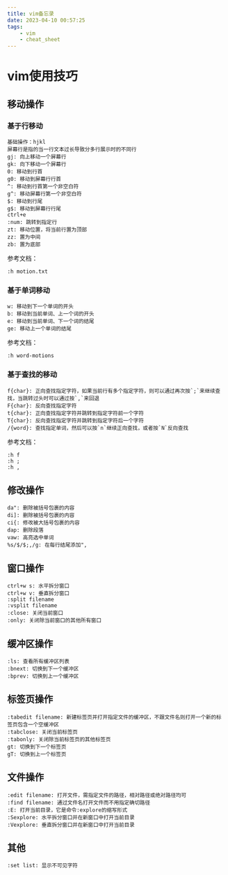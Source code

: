 ```yaml
---
title: vim备忘录
date: 2023-04-10 00:57:25
tags:
    - vim
    - cheat_sheet
---
```


# vim使用技巧

## 移动操作
### 基于行移动
```
基础操作：hjkl
屏幕行是指的当一行文本过长导致分多行展示时的不同行
gj: 向上移动一个屏幕行
gk: 向下移动一个屏幕行
0: 移动到行首
g0: 移动到屏幕行行首
^: 移动到行首第一个非空白符
g^: 移动屏幕行第一个非空白符
$: 移动到行尾
g$: 移动到屏幕行行尾
ctrl+e
:num: 跳转到指定行
zt: 移动位置，将当前行置为顶部
zz: 置为中间
zb: 置为底部
```
参考文档：  
```
:h motion.txt
```

### 基于单词移动
```
w: 移动到下一个单词的开头
b: 移动到当前单词、上一个词的开头
e: 移动到当前单词、下一个词的结尾
ge: 移动上一个单词的结尾

```
参考文档：  
```
:h word-motions
```

### 基于查找的移动
```
f{char}: 正向查找指定字符，如果当前行有多个指定字符，则可以通过再次按`;`来继续查找，当跳转过头时可以通过按`,`来回退
F{char}: 反向查找指定字符
t{char}: 正向查找指定字符并跳转到指定字符前一个字符
T{char}: 反向查找指定字符并跳转到指定字符后一个字符
/{word}: 查找指定单词，然后可以按`n`继续正向查找，或者按`N`反向查找
```
参考文档：  
```
:h f
:h ;
:h ,
```

## 修改操作
```
da": 删除被括号包裹的内容
di]: 删除被括号包裹的内容
ci{: 修改被大括号包裹的内容
dap: 删除段落
vaw: 高亮选中单词
%s/$/$;,/g: 在每行结尾添加",
```

## 窗口操作
```
ctrl+w s: 水平拆分窗口
ctrl+w v: 垂直拆分窗口
:split filename
:vsplit filename
:close: 关闭当前窗口
:only: 关闭除当前窗口的其他所有窗口
```

## 缓冲区操作
```
:ls: 查看所有缓冲区列表
:bnext: 切换到下一个缓冲区
:bprev: 切换到上一个缓冲区
```

## 标签页操作
```
:tabedit filename: 新建标签页并打开指定文件的缓冲区，不跟文件名则打开一个新的标签页包含一个空缓冲区
:tabclose: 关闭当前标签页
:tabonly: 关闭除当前标签页的其他标签页
gt: 切换到下一个标签页
gT: 切换到上一个标签页
```

## 文件操作
```
:edit filename: 打开文件，需指定文件的路径，相对路径或绝对路径均可
:find filename: 通过文件名打开文件而不用指定确切路径
:E: 打开当前目录，它是命令:explore的缩写形式
:Sexplore: 水平拆分窗口并在新窗口中打开当前目录
:Vexplore: 垂直拆分窗口并在新窗口中打开当前目录

```

## 其他
```
:set list: 显示不可见字符
```

